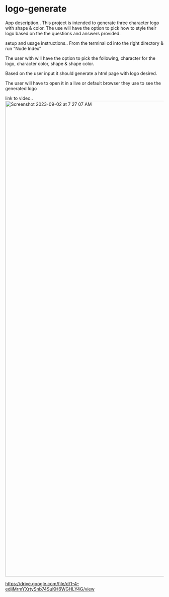 # logo-generate
App description..
This project is intended to generate three character logo with shape & color. The use will have the option to pick how to style their logo based on the the questions and answers provided. 

setup and usage instructions..
From the terminal cd into the right directory & run “Node Index”

The user with will have the option to pick the following, character for the logo, character color, shape & shape color.

Based on the user input it should generate a html page with logo desired. 

The user will have to open it in a live or default browser they use to see the generated logo


link to video..<img width="1512" alt="Screenshot 2023-09-02 at 7 27 07 AM" src="https://github.com/phill-star/logo-generate/assets/130422301/1b8a2cc4-9ba4-42b3-bdc6-1eff76bd78eb">


https://drive.google.com/file/d/1-4-edjiMrmYXrtySnb74SuKH6WGHLY4G/view

